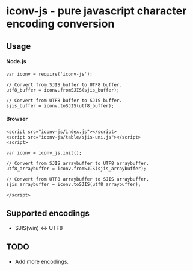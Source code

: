 iconv-js - pure javascript character encoding conversion
====================================================================

## Usage

#### Node.js
    
    var iconv = require('iconv-js');
    
    // Convert from SJIS buffer to UTF8 buffer.
    utf8_buffer = iconv.fromSJIS(sjis_buffer);
    
    // Convert from UTF8 buffer to SJIS buffer.
    sjis_buffer = iconv.toSJIS(utf8_buffer);
        
#### Browser
    
    <script src="iconv-js/index.js"></script>
    <script src="iconv-js/table/sjis-uni.js"></script>
    <script>

    var iconv = iconv_js.init();
            
    // Convert from SJIS arraybuffer to UTF8 arraybuffer.
    utf8_arraybuffer = iconv.fromSJIS(sjis_arraybuffer);
    
    // Convert from UTF8 arraybuffer to SJIS arraybuffer.
    sjis_arraybuffer = iconv.toSJIS(utf8_arraybuffer);

    </script>
        
    

## Supported encodings

*   SJIS(win) <-> UTF8

## TODO

*   Add more encodings.
